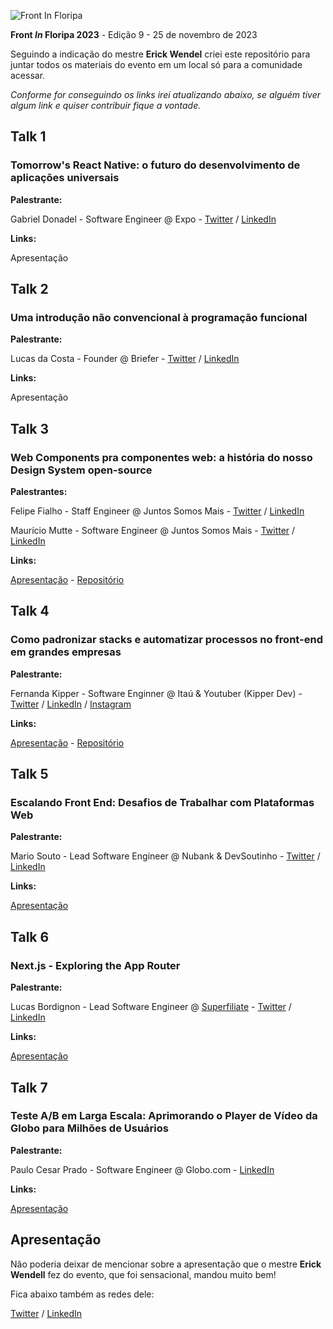 ![Front In Floripa](https://frontin.floripa.br/assets/img/logo.svg)

**Front *In* Floripa 2023** - Edição 9 - 25 de novembro de 2023

Seguindo a indicação do mestre **Erick Wendel** criei este repositório para juntar todos os materiais do evento em um local só para a comunidade acessar.

*Conforme for conseguindo os links irei atualizando abaixo, se alguém tiver algum link e quiser contribuir fique a vontade.*

## Talk 1 

### Tomorrow's React Native: o futuro do desenvolvimento de aplicações universais

**Palestrante:**

Gabriel Donadel - Software Engineer @ Expo - [Twitter](https://twitter.com/donadeldev) / [LinkedIn](https://www.linkedin.com/in/gabrieldonadeldallagnol)

**Links:**

Apresentação

## Talk 2

### Uma introdução não convencional à programação funcional

**Palestrante:**

Lucas da Costa - Founder @ Briefer - [Twitter](https://twitter.com/thewizardlucas) / [LinkedIn](https://www.linkedin.com/in/lucasfdacosta/)

**Links:**

Apresentação

## Talk 3 

### Web Components pra componentes web: a história do nosso Design System open-source

**Palestrantes:**

Felipe Fialho - Staff Engineer @ Juntos Somos Mais - [Twitter](https://twitter.com/felipefialho_) / [LinkedIn](https://www.linkedin.com/in/felipefialho)

Maurício Mutte - Software Engineer @ Juntos Somos Mais - [Twitter](https://twitter.com/mauriciomutte) / [LinkedIn](https://linkedin.com/in/mauriciomutte)

**Links:** 

[Apresentação](https://t.co/969TtN57Jr) - [Repositório](https://t.co/4ivPdqBXOy)

## Talk 4

###  Como padronizar stacks e automatizar processos no front-end em grandes empresas

**Palestrante:**

Fernanda Kipper - Software Enginner @ Itaú & Youtuber (Kipper Dev) - [Twitter](https://twitter.com/kipperdev) / [LinkedIn](https://www.linkedin.com/in/fernanda-kipper/) / [Instagram](https://instagram.com/kipper.dev)

**Links:**

[Apresentação](https://www.canva.com/design/DAF02KGHaGc/Hi8SqT1uBKFyJVVpIvB03w/edit?utm_content=DAF02KGHaGc&utm_campaign=designshare&utm_medium=link2&utm_source=sharebutton) - [Repositório](https://github.com/Fernanda-Kipper/infra-as-code)

## Talk 5 

### Escalando Front End: Desafios de Trabalhar com Plataformas Web

**Palestrante:**

Mario Souto - Lead Software Engineer @ Nubank & DevSoutinho - [Twitter](https://twitter.com/omariosouto) / [LinkedIn](https://www.linkedin.com/in/omariosouto)

**Links:**

[Apresentação](https://docs.google.com/presentation/d/1AYxinpnS1e4zXSw3MpH-tIENHbDlfATWXZ8haIs6iqo/edit#slide=id.g29ea96fc742_0_120)

## Talk 6 

### Next.js - Exploring the App Router

**Palestrante:**

Lucas Bordignon - Lead Software Engineer @ [Superfiliate](https://superfiliate.com/) - [Twitter](https://twitter.com/lucaspbordignon) / [LinkedIn](https://www.linkedin.com/in/lucasbordignon)

**Links:**

[Apresentação](https://docs.google.com/presentation/d/1i29dLvir2apQNqvoE5eMO1WigK2_zlKxO4qcaQIx5f8/edit?usp=drive_link)

## Talk 7 

### Teste A/B em Larga Escala: Aprimorando o Player de Vídeo da Globo para Milhões de Usuários

**Palestrante:**

Paulo Cesar Prado - Software Engineer @ Globo.com - [LinkedIn](https://www.linkedin.com/in/paulo-cesar-prado-jr)

**Links:**

[Apresentação](https://dev.to/paulinhoprado/teste-ab-em-larga-escala-como-testar-uma-aplicacao-com-1-milhao-de-usuarios-4623)

## Apresentação

Não poderia deixar de mencionar sobre a apresentação que o mestre **Erick Wendell** fez do evento, que foi sensacional, mandou muito bem!

Fica abaixo também as redes dele:

[Twitter](https://twitter.com/erickwendel_) / [LinkedIn](https://www.linkedin.com/in/erickwendel/)
